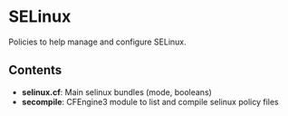 # SELinux

Policies to help manage and configure SELinux.

## Contents

* **selinux.cf**: Main selinux bundles (mode, booleans)
* **secompile**: CFEngine3 module to list and compile selinux policy files

